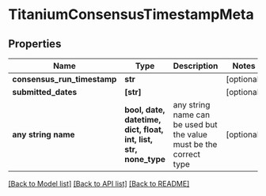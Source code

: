 # TitaniumConsensusTimestampMeta


## Properties
Name | Type | Description | Notes
------------ | ------------- | ------------- | -------------
**consensus_run_timestamp** | **str** |  | [optional] 
**submitted_dates** | **[str]** |  | [optional] 
**any string name** | **bool, date, datetime, dict, float, int, list, str, none_type** | any string name can be used but the value must be the correct type | [optional]

[[Back to Model list]](../README.md#documentation-for-models) [[Back to API list]](../README.md#documentation-for-api-endpoints) [[Back to README]](../README.md)


